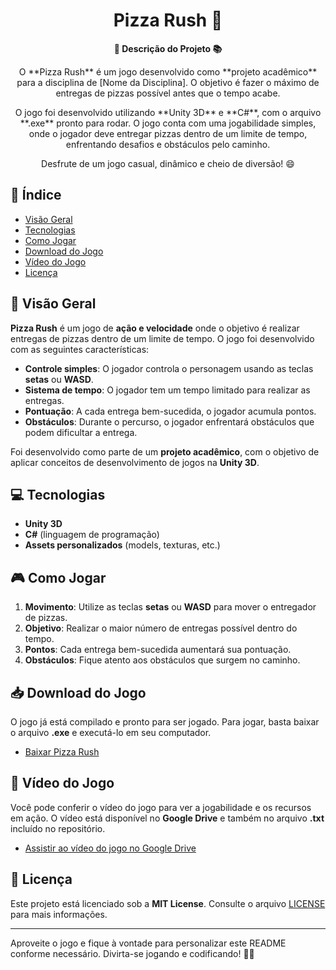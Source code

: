 <h1 align="center">Pizza Rush 🍕</h1>

<div align="center">
  <strong>🚀 Descrição do Projeto 📚</strong>
</div>

<div align="center">
  <p>O **Pizza Rush** é um jogo desenvolvido como **projeto acadêmico** para a disciplina de [Nome da Disciplina]. O objetivo é fazer o máximo de entregas de pizzas possível antes que o tempo acabe.</p>
  <p>O jogo foi desenvolvido utilizando **Unity 3D** e **C#**, com o arquivo **.exe** pronto para rodar. O jogo conta com uma jogabilidade simples, onde o jogador deve entregar pizzas dentro de um limite de tempo, enfrentando desafios e obstáculos pelo caminho.</p>
  <p>Desfrute de um jogo casual, dinâmico e cheio de diversão! 😄</p>
</div>

## 📖 Índice

- [Visão Geral](#visão-geral)
- [Tecnologias](#tecnologias)
- [Como Jogar](#como-jogar)
- [Download do Jogo](#download-do-jogo)
- [Vídeo do Jogo](#vídeo-do-jogo)
- [Licença](#licença)

## 🔭 Visão Geral

**Pizza Rush** é um jogo de **ação e velocidade** onde o objetivo é realizar entregas de pizzas dentro de um limite de tempo. O jogo foi desenvolvido com as seguintes características:

- **Controle simples**: O jogador controla o personagem usando as teclas **setas** ou **WASD**.
- **Sistema de tempo**: O jogador tem um tempo limitado para realizar as entregas.
- **Pontuação**: A cada entrega bem-sucedida, o jogador acumula pontos.
- **Obstáculos**: Durante o percurso, o jogador enfrentará obstáculos que podem dificultar a entrega.

Foi desenvolvido como parte de um **projeto acadêmico**, com o objetivo de aplicar conceitos de desenvolvimento de jogos na **Unity 3D**.

## 💻 Tecnologias

- **Unity 3D**
- **C#** (linguagem de programação)
- **Assets personalizados** (models, texturas, etc.)

## 🎮 Como Jogar

1. **Movimento**: Utilize as teclas **setas** ou **WASD** para mover o entregador de pizzas.
2. **Objetivo**: Realizar o maior número de entregas possível dentro do tempo.
3. **Pontos**: Cada entrega bem-sucedida aumentará sua pontuação.
4. **Obstáculos**: Fique atento aos obstáculos que surgem no caminho.

## 📥 Download do Jogo

O jogo já está compilado e pronto para ser jogado. Para jogar, basta baixar o arquivo **.exe** e executá-lo em seu computador. 

- [Baixar Pizza Rush](https://drive.google.com/file/d/1ZxbbgfbdENRbc-2QhhhPPeiAUDrV1PPl/view?usp=sharing)

## 🎥 Vídeo do Jogo

Você pode conferir o vídeo do jogo para ver a jogabilidade e os recursos em ação. O vídeo está disponível no **Google Drive** e também no arquivo **.txt** incluído no repositório.

- [Assistir ao vídeo do jogo no Google Drive](https://drive.google.com/file/d/1OtowAOtKaEry2Rj4xhCv9u14f5fvsbYV/view?usp=drive_link)

## 📄 Licença

Este projeto está licenciado sob a **MIT License**. Consulte o arquivo [LICENSE](LICENSE) para mais informações.

---

Aproveite o jogo e fique à vontade para personalizar este README conforme necessário. Divirta-se jogando e codificando! 🎉😄
